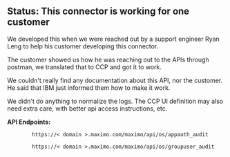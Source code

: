 <h2>Status: This connector is working for one customer</h2>

We developed this when we were reached out by a support engineer Ryan Leng to help his customer developing this connector. 

The customer showed us how he was reaching out to the APIs through postman, we translated that to CCP and got it to work. 

We couldn't really find any documentation about this API, nor the customer. He said that IBM just informed them how to make it work. 

We didn't do anything to normalize the logs. The CCP UI definition may also need extra care, with better api access instructions, etc. 

**API Endpoints:** 

            https://< domain >.maximo.com/maximo/api/os/appauth_audit
            
            https://< domain >.maximo.com/maximo/api/os/groupuser_audit
